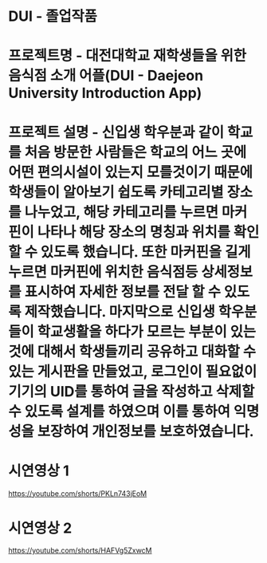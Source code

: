 # DUI - 졸업작품

# 프로젝트명 - 대전대학교 재학생들을 위한 음식점 소개 어플(DUI - Daejeon University Introduction App)

# 프로젝트 설명 - 신입생 학우분과 같이 학교를 처음 방문한 사람들은 학교의 어느 곳에 어떤 편의시설이 있는지 모를것이기 때문에 학생들이 알아보기 쉽도록 카테고리별 장소를 나누었고, 해당 카테고리를 누르면 마커핀이 나타나 해당 장소의 명칭과 위치를 확인 할 수 있도록 했습니다. 또한 마커핀을 길게 누르면 마커핀에 위치한 음식점등 상세정보를 표시하여 자세한 정보를 전달 할 수 있도록 제작했습니다. 마지막으로 신입생 학우분들이 학교생활을 하다가 모르는 부분이 있는것에 대해서 학생들끼리 공유하고 대화할 수 있는 게시판을 만들었고, 로그인이 필요없이 기기의 UID를 통하여 글을 작성하고 삭제할 수 있도록 설계를 하였으며 이를 통하여 익명성을 보장하여 개인정보를 보호하였습니다.

# 시연영상 1
https://youtube.com/shorts/PKLn743jEoM

# 시연영상 2
https://youtube.com/shorts/HAFVg5ZxwcM

#
